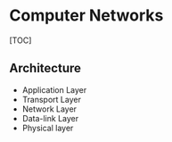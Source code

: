 # Computer Networks

[TOC]

## Architecture

* Application Layer
* Transport Layer
* Network Layer
* Data-link Layer
* Physical layer

